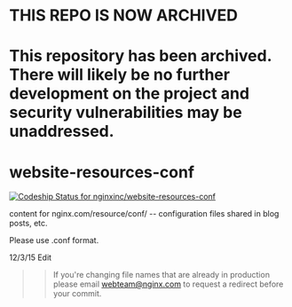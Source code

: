 # THIS REPO IS NOW ARCHIVED

# This repository has been archived. There will likely be no further development on the project and security vulnerabilities may be unaddressed.


# website-resources-conf

[ ![Codeship Status for nginxinc/website-resources-conf](https://app.codeship.com/projects/64619f00-a4ee-0135-16d4-669675cbf703/status?branch=master)](https://app.codeship.com/projects/255104)

content for nginx.com/resource/conf/  -- configuration files shared in blog posts, etc. 

Please use .conf format. 


12/3/15 Edit
>> If you're changing file names that are already in production please email webteam@nginx.com to request a redirect before your commit. 
